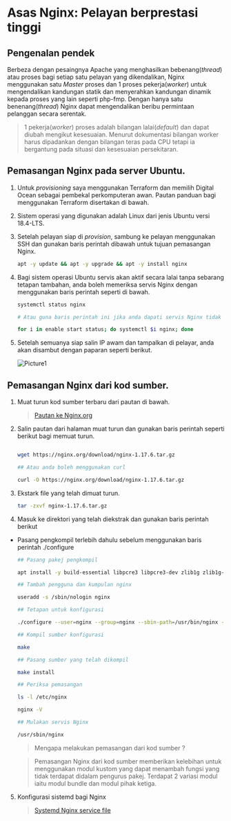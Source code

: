 # Asas Nginx: Pelayan berprestasi tinggi 

## Pengenalan pendek

 Berbeza dengan pesaingnya Apache yang menghasilkan  bebenang(*thread*) atau proses bagi setiap satu pelayan yang dikendalikan, Nginx menggunakan satu *Master* proses dan 1 proses pekerja(*worker*) untuk mengendalikan kandungan statik dan menyerahkan kandungan dinamik kepada proses yang lain seperti php-fmp. Dengan hanya satu benenang(*thread*) Nginx dapat mengendalikan beribu permintaan pelanggan secara serentak. 

 > 1 pekerja(*worker*) proses adalah bilangan lalai(*default*) dan dapat diubah mengikut kesesuaian. Menurut dokumentasi bilangan worker harus dipadankan dengan bilangan teras pada CPU tetapi ia bergantung pada situasi dan kesesuaian persekitaran.  

## Pemasangan Nginx pada server Ubuntu.

1. Untuk *provisioning* saya menggunakan Terraform dan memilih Digital Ocean sebagai pembekal perkomputeran awan. 
Pautan panduan bagi menggunakan Terraform disertakan di bawah. 

2. Sistem operasi yang digunakan adalah Linux dari jenis Ubuntu versi 18.4-LTS.

3. Setelah pelayan siap di *provision*, sambung ke pelayan menggunakan SSH dan gunakan baris perintah dibawah untuk tujuan pemasangan Nginx.

    ```bash
    apt -y update && apt -y upgrade && apt -y install nginx 
    ```

4. Bagi sistem operasi Ubuntu servis akan aktif secara lalai tanpa sebarang tetapan tambahan, anda boleh memeriksa servis Nginx dengan menggunakan baris perintah seperti di bawah.

    ```bash
    systemctl status nginx

    # Atau guna baris perintah ini jika anda dapati servis Nginx tidak aktif.

    for i in enable start status; do systemctl $i nginx; done
    ```

5. Setelah semuanya siap salin IP awam dan tampalkan di pelayar, anda akan disambut dengan paparan seperti berikut. 

    ![Picture1](https://drive.google.com/uc?export=view&id=199V-s-7EbJFPRv0vxs94DKHqbyCGxKjc)


## Pemasangan Nginx dari kod sumber. 

1. Muat turun kod sumber terbaru dari pautan di bawah.

    > [Pautan ke Nginx.org](https://nginx.org/)

2. Salin pautan dari halaman muat turun dan gunakan baris perintah seperti berikut bagi memuat turun.

    ```bash

    wget https://nginx.org/download/nginx-1.17.6.tar.gz

    ## Atau anda boleh menggunakan curl

    curl -O https://nginx.org/download/nginx-1.17.6.tar.gz

    ```

3. Ekstark file yang telah dimuat turun.

    ```bash
    tar -zxvf nginx-1.17.6.tar.gz
    ```

4. Masuk ke direktori yang telah diekstrak dan gunakan baris perintah berikut

* Pasang pengkompil terlebih dahulu sebelum menggunakan baris perintah ./configure

    ```bash
    ## Pasang pakej pengkompil

    apt install -y build-essential libpcre3 libpcre3-dev zlib1g zlib1g-dev libssl-dev 

    ## Tambah pengguna dan kumpulan nginx

    useradd -s /sbin/nologin nginx

    ## Tetapan untuk konfigurasi

    ./configure --user=nginx --group=nginx --sbin-path=/usr/bin/nginx --conf-path=/etc/nginx/nginx.conf --error-log-path=/var/log/nginx/error.log --http-log-path=/var/log/nginx/access.log --with-pcre --pid-path=/var/run/nginx.pid --with-http_ssl_module 

    ## Kompil sumber konfigurasi

    make 

    ## Pasang sumber yang telah dikompil

    make install 

    ## Periksa pemasangan 

    ls -l /etc/nginx

    nginx -V

    ## Mulakan servis Nginx

    /usr/sbin/nginx

    ```

    > Mengapa melakukan pemasangan dari kod sumber ?

    > Pemasangan Nginx dari kod sumber memberikan kelebihan untuk menggunakan modul kustom yang dapat menambah fungsi yang tidak terdapat didalam pengurus pakej. Terdapat 2 variasi modul iaitu modul bundle dan modul pihak ketiga. 

5. Konfigurasi sistemd bagi Nginx

    >[Systemd Nginx service file](https://www.nginx.com/resources/wiki/start/topics/examples/systemd/)






